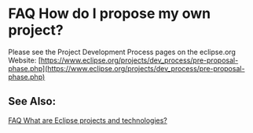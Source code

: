 

FAQ How do I propose my own project?
====================================

Please see the Project Development Process pages on the eclipse.org Website: [https://www.eclipse.org/projects/dev_process/pre-proposal-phase.php](https://www.eclipse.org/projects/dev_process/pre-proposal-phase.php)

  

See Also:
---------

[FAQ What are Eclipse projects and technologies?](./FAQ_What_are_Eclipse_projects_and_technologies.md "FAQ What are Eclipse projects and technologies?")

